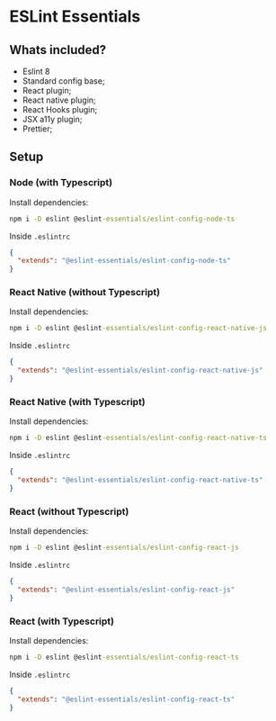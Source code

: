 # ESLint Essentials

## Whats included?

- Eslint 8
- Standard config base;
- React plugin;
- React native plugin;
- React Hooks plugin;
- JSX a11y plugin;
- Prettier;

## Setup

### Node (with Typescript)

Install dependencies:

```cmd
npm i -D eslint @eslint-essentials/eslint-config-node-ts
```

Inside `.eslintrc`

```json
{
  "extends": "@eslint-essentials/eslint-config-node-ts"
}
```

### React Native (without Typescript)

Install dependencies:

```cmd
npm i -D eslint @eslint-essentials/eslint-config-react-native-js
```

Inside `.eslintrc`

```json
{
  "extends": "@eslint-essentials/eslint-config-react-native-js"
}
```

### React Native (with Typescript)

Install dependencies:

```cmd
npm i -D eslint @eslint-essentials/eslint-config-react-native-ts
```

Inside `.eslintrc`

```json
{
  "extends": "@eslint-essentials/eslint-config-react-native-ts"
}
```

### React (without Typescript)

Install dependencies:

```cmd
npm i -D eslint @eslint-essentials/eslint-config-react-js
```

Inside `.eslintrc`

```json
{
  "extends": "@eslint-essentials/eslint-config-react-js"
}
```

### React (with Typescript)

Install dependencies:

```cmd
npm i -D eslint @eslint-essentials/eslint-config-react-ts
```

Inside `.eslintrc`

```json
{
  "extends": "@eslint-essentials/eslint-config-react-ts"
}
```
